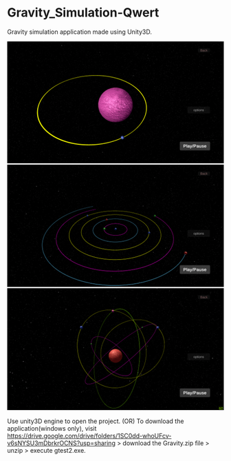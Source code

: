 # Gravity_Simulation-Qwert
Gravity simulation application made using Unity3D.

<img src="gtest2/images/G2.png" width=600>
<img src="gtest2/images/G1.png" width=600>
<img src="gtest2/images/G3.png" width=600>

Use unity3D engine to open the project.
(OR) To download the application(windows only), visit https://drive.google.com/drive/folders/1SC0dd-whoUFcv-v6sNYSU3mDbrkrOCNS?usp=sharing > download the Gravity.zip file > unzip > execute gtest2.exe. 
